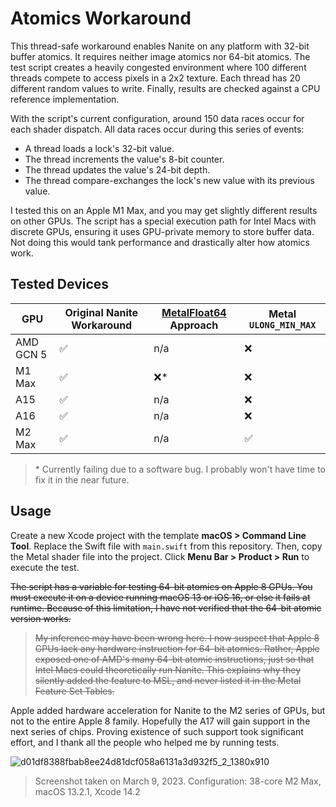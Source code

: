 # Atomics Workaround

This thread-safe workaround enables Nanite on any platform with 32-bit buffer atomics. It requires neither image atomics nor 64-bit atomics. The test script creates a heavily congested environment where 100 different threads compete to access pixels in a 2x2 texture. Each thread has 20 different random values to write. Finally, results are checked against a CPU reference implementation.

With the script's current configuration, around 150 data races occur for each shader dispatch. All data races occur during this series of events:

- A thread loads a lock's 32-bit value.
- The thread increments the value's 8-bit counter.
- The thread updates the value's 24-bit depth.
- The thread compare-exchanges the lock's new value with its previous value.

I tested this on an Apple M1 Max, and you may get slightly different results on other GPUs. The script has a special execution path for Intel Macs with discrete GPUs, ensuring it uses GPU-private memory to store buffer data. Not doing this would tank performance and drastically alter how atomics work.

## Tested Devices

| GPU | Original Nanite Workaround | [MetalFloat64](https://github.com/philipturner/metal-float64) Approach | Metal `ULONG_MIN_MAX` |
| --- | ----- | ---- | ---- |
| AMD GCN 5 | ✅ | n/a | ❌ |
| M1 Max | ✅ | ❌\* | ❌ |
| A15 | ✅ | n/a | ❌ |
| A16 | ✅ | n/a | ❌ |
| M2 Max | ✅ | n/a | ✅ |

> \* Currently failing due to a software bug. I probably won't have time to fix it in the near future.

## Usage

Create a new Xcode project with the template <b>macOS > Command Line Tool</b>. Replace the Swift file with `main.swift` from this repository. Then, copy the Metal shader file into the project. Click <b>Menu Bar > Product > Run</b> to execute the test.

<s>The script has a variable for testing 64-bit atomics on Apple 8 GPUs. You must execute it on a device running macOS 13 or iOS 16, or else it fails at runtime. Because of this limitation, I have not verified that the 64-bit atomic version works.

> My inference may have been wrong here. I now suspect that Apple 8 GPUs lack any hardware instruction for 64-bit atomics. Rather, Apple exposed one of AMD's many 64-bit atomic instructions, just so that Intel Macs could theoretically run Nanite. This explains why they silently added the feature to MSL, and never listed it in the Metal Feature Set Tables.</s>

Apple added hardware acceleration for Nanite to the M2 series of GPUs, but not to the entire Apple 8 family. Hopefully the A17 will gain support in the next series of chips. Proving existence of such support took significant effort, and I thank all the people who helped me by running tests.

![d01df8388fbab8ee24d81dcf058a6131a3d932f5_2_1380x910](https://user-images.githubusercontent.com/71743241/224036245-4e2783e1-c1bd-4300-adee-f33856e68030.jpeg)

> Screenshot taken on March 9, 2023. Configuration: 38-core M2 Max, macOS 13.2.1, Xcode 14.2


